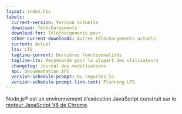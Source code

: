 ```yaml
---
layout: index.hbs
labels:
  current-version: Version actuelle
  download: Téléchargements
  download-for: Téléchargements pour
  other-current-downloads: Autres téléchargements actuels
  current: Actuel
  lts: LTS
  tagline-current: Dernières fonctionnalités
  tagline-lts: Recommandé pour la plupart des utilisateurs
  changelog: Journal des modifications
  api: Documentation API
  version-schedule-prompt: Ou regardez le
  version-schedule-prompt-link-text: Planning LTS
---
```


Node.js® est un environnement d’exécution JavaScript construit sur le [moteur JavaScript V8 de Chrome](https://v8.dev/).
